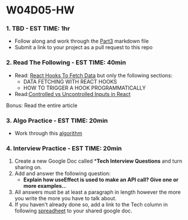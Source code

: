 # W04D05-HW

### 1. TBD - EST TIME: 1hr

- Follow along and work through the [Part3](films-part3.md) markdown file
- Submit a link to your project as a pull request to this repo

### 2. Read The Following - EST TIME: 40min

- Read: [React Hooks To Fetch Data](https://www.robinwieruch.de/react-hooks-fetch-data) but only the following sections:
  - DATA FETCHING WITH REACT HOOKS
  - HOW TO TRIGGER A HOOK PROGRAMMATICALLY
- Read:[Controlled vs Uncontrolled Inputs in React](https://goshakkk.name/controlled-vs-uncontrolled-inputs-react/)
  
 Bonus: Read the entire article

### 3. Algo Practice - EST TIME: 20min

- Work through this [algorithm](./search-insert-position.md) 

### 4.  Interview Practice - EST TIME: 20min

1. Create a new Google Doc called ***Tech Interview Questions** and turn sharing on.
2. Add and answer the following question: 
   - **Explain how useEffect is used to make an API call? Give one or more examples..**.
3. All answers must be at least a paragraph in length however the more you write the more you have to talk about.
4. If you haven't already done so, add a link to the Tech column in following [spreadheet](https://docs.google.com/spreadsheets/d/1S9-poFULhpext3xjNmuU1g-raZGKkFrODEACrIRFLi0/edit#gid=0) to your shared google doc.
